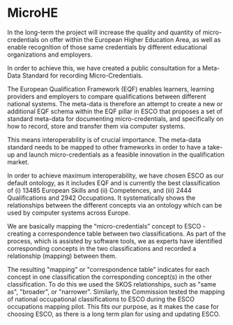 # MicroHE
In the long-term the project will increase the quality and quantity of micro-credentials on offer within the European Higher Education Area, as well as enable recognition of those same credentials by different educational organizations and employers.

In order to achieve this, we have created a public consultation for a Meta-Data Standard for recording Micro-Credentials.

The European Qualification Framework (EQF) enables learners, learning providers and employers to compare qualifications between different national systems. The meta-data is therefore an attempt to create a new or additional EQF schema within the EQF pillar in ESCO that proposes a set of standard meta-data for documenting micro-credentials, and specifically on how to record, store and transfer them via computer systems. 

This means interoperability is of crucial importance. The meta-data standard needs to be mapped to other frameworks in order to have a take-up and launch micro-credentials as a feasible innovation in the qualification market.

In order to achieve maximum interoperability, we have chosen ESCO as our default ontology, as it includes EQF and is currently the best classification of (i) 13485 European Skills and (ii) Competences, and (iii) 2444 Qualifications and 2942 Occupations. It systematically shows the relationships between the different concepts via an ontology which can be used by computer systems across Europe. 

We are basically mapping the “micro-credentials” concept to ESCO - creating a correspondence table between two classifications. As part of the process, which is assisted by software tools, we as experts have identified corresponding concepts in the two classifications and recorded a relationship (mapping) between them. 

The resulting "mapping" or "correspondence table" indicates for each concept in one classification the corresponding concept(s) in the other classification. To do this we used the SKOS relationships, such as "same as", "broader", or "narrower". Similarly, the Commission tested the mapping of national occupational classifications to ESCO during the ESCO occupations mapping pilot. This fits our purpose, as it makes the case for choosing ESCO, as there is a long term plan for using and updating ESCO.


